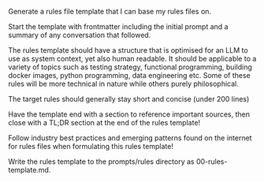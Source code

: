 Generate a rules file template that I can base my rules files on.

Start the template with frontmatter including the initial prompt and a summary of any conversation that followed.

The rules template should have a structure that is optimised for an LLM to use as system context, yet also human readable. It should be applicable to a variety of topics such as testing strategy, functional programming, building docker images, python programming, data engineering etc. Some of these rules will be more technical in nature while others purely philosophical.

The target rules should generally stay short and concise (under 200 lines)

Have the template end with a section to reference important sources, then close with a TL;DR section at the end of the rules template!

Follow industry best practices and emerging patterns found on the internet for rules files when formulating this rules template!

Write the rules template to the prompts/rules directory as 00-rules-template.md.